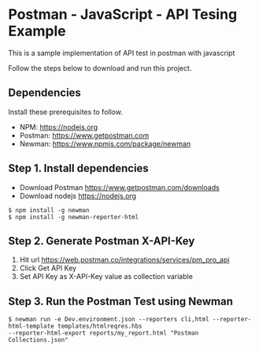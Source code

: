 # Postman - JavaScript - API Tesing Example

This is a sample implementation of API test in postman with javascript

Follow the steps below to download and run this project.

## Dependencies

Install these prerequisites to follow.

- NPM: https://nodejs.org
- Postman: https://www.getpostman.com
- Newman: https://www.npmjs.com/package/newman

## Step 1. Install dependencies

- Download Postman https://www.getpostman.com/downloads
- Download nodejs https://nodejs.org
```
$ npm install -g newman
$ npm install -g newman-reporter-html
```
## Step 2. Generate Postman X-API-Key
1. Hit url https://web.postman.co/integrations/services/pm_pro_api
2. Click Get API Key
3. Set API Key as X-API-Key value as collection variable

## Step 3. Run the Postman Test using Newman
```
$ newman run -e Dev.environment.json --reporters cli,html --reporter-html-template templates/htmlreqres.hbs
--reporter-html-export reports/my_report.html "Postman Collections.json"
```
